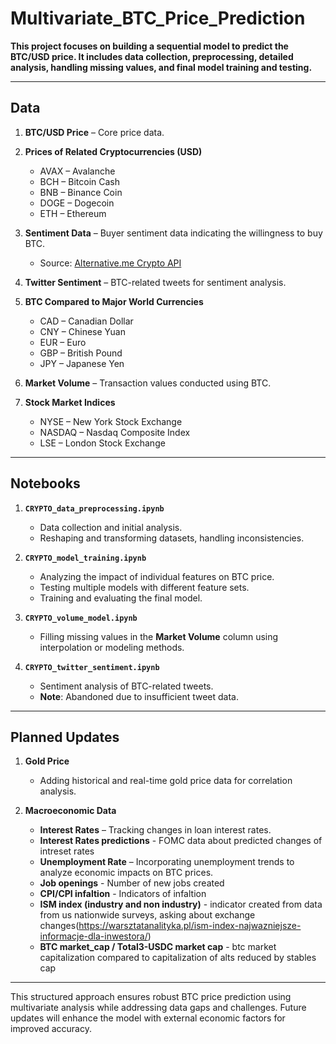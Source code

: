 # Multivariate_BTC_Price_Prediction  

**This project focuses on building a sequential model to predict the BTC/USD price. It includes data collection, preprocessing, detailed analysis, handling missing values, and final model training and testing.**  

---

## Data  

1. **BTC/USD Price** – Core price data.  

2. **Prices of Related Cryptocurrencies (USD)**  
   - AVAX – Avalanche  
   - BCH – Bitcoin Cash  
   - BNB – Binance Coin  
   - DOGE – Dogecoin  
   - ETH – Ethereum  

3. **Sentiment Data** – Buyer sentiment data indicating the willingness to buy BTC.  
   - Source: [Alternative.me Crypto API](https://alternative.me/crypto/api/)  

4. **Twitter Sentiment** – BTC-related tweets for sentiment analysis.  

5. **BTC Compared to Major World Currencies**  
   - CAD – Canadian Dollar  
   - CNY – Chinese Yuan  
   - EUR – Euro  
   - GBP – British Pound  
   - JPY – Japanese Yen  

6. **Market Volume** – Transaction values conducted using BTC.  

7. **Stock Market Indices**  
   - NYSE – New York Stock Exchange  
   - NASDAQ – Nasdaq Composite Index  
   - LSE – London Stock Exchange  

---

## Notebooks  

1. **`CRYPTO_data_preprocessing.ipynb`**  
   - Data collection and initial analysis.  
   - Reshaping and transforming datasets, handling inconsistencies.  

2. **`CRYPTO_model_training.ipynb`**  
   - Analyzing the impact of individual features on BTC price.  
   - Testing multiple models with different feature sets.  
   - Training and evaluating the final model.  

3. **`CRYPTO_volume_model.ipynb`**  
   - Filling missing values in the **Market Volume** column using interpolation or modeling methods.  

4. **`CRYPTO_twitter_sentiment.ipynb`**  
   - Sentiment analysis of BTC-related tweets.  
   - **Note**: Abandoned due to insufficient tweet data.  

---

## Planned Updates  

1. **Gold Price**  
   - Adding historical and real-time gold price data for correlation analysis.  

2. **Macroeconomic Data**  
   - **Interest Rates** – Tracking changes in loan interest rates.
   - **Interest Rates predictions** - FOMC data about predicted changes of intreset rates  
   - **Unemployment Rate** – Incorporating unemployment trends to analyze economic impacts on BTC prices.
   - **Job openings** - Number of new jobs created
   - **CPI/CPI infaltion**  - Indicators of infaltion
   - **ISM index (industry and non industry)** - indicator created from data from us nationwide surveys, asking about exchange changes(https://warsztatanalityka.pl/ism-index-najwazniejsze-informacje-dla-inwestora/)
   - **BTC market_cap / Total3-USDC market cap** - btc market capitalization compared to capitalization of alts reduced by stables cap

---  

This structured approach ensures robust BTC price prediction using multivariate analysis while addressing data gaps and challenges. Future updates will enhance the model with external economic factors for improved accuracy.  
